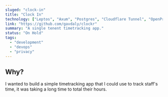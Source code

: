 ```yaml
---
sluged: "clock-in"
title: "Clock In"
technology: ["Leptos", "Axum", "Postgres", "Cloudflare Tunnel", "OpenProps"]
link: "https://github.com/gavdaly/clockr"
summary: "A single tenent timetracking app."
status: "On Hold"
tags:
  - "development"
  - "devops"
  - "privacy"
---
```


## Why?

I wanted to build a simple timetracking app that I could use to track staff's time, it was taking a long time to total their hours.
